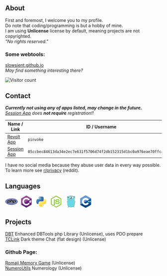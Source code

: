 

## About
First and foremost, I welcome you to my profile.<br>
Do note that coding/programming is but a hobby of mine.<br>
I am using **Unlicense** license by default, meaning projects are not copyrighted.<br>
*"No rights reserved."*<br>
### Some webtools:
[slowsient.github.io](https://slowsient.github.io)<br>
<i>May find something interesting there?</i>

![Visitor count](https://shields-io-visitor-counter.herokuapp.com/badge?page=slowsient.slowsient)

## Contact
<b><i>Currently not using any of apps listed, may change in the future.</i></b><br>
<i><a href="https://getsession.org/" target="_blank">Session App</a> does <b>not require</b> registration!!</i><br>
<table>
  <thead><tr><th>Name / Link</th><th>ID / Username</th><th>Response Time</th></tr></thead>
<tbody>
<tr>
  <td><a href="https://revolt.chat/" target="_blank">Revolt App</a></td>
  <td><code title="usr">pinvoke</code></td>
  <td>48h upto 14d</td>
</tr>
<tr>
  <td><a href="https://getsession.org/" target="_blank">Session App</a></td>
  <td><code title="sid">05ccbec84613da34e2ec7e631f5706d74f2db152315d1bc0a976eae70ffc41cb51</code></td>
  <td>48h upto 14d</td>
</tr>
</tbody>
</table>
<div>
  I have no social media because they abuse user data in every way possible.<br>
  To learn more see <a href="https://libreddit.org/r/privacy" target="_blank">r/privacy</a> (reddit).
</div>

## Languages
<p>
<img src="https://github.com/devicons/devicon/blob/master/icons/php/php-original.svg" title="php" alt="php" width="40" height="40"/>&nbsp;
<img src="https://github.com/devicons/devicon/blob/master/icons/csharp/csharp-original.svg" title="csharp" alt="csharp" width="40" height="40"/>&nbsp;
<img src="https://github.com/devicons/devicon/blob/master/icons/python/python-original.svg" title="Python" alt="Python" width="40" height="40"/>&nbsp;
<img src="https://github.com/devicons/devicon/blob/master/icons/nodejs/nodejs-original.svg" title="Node JS" alt="Node JS" width="40" height="40"/>&nbsp;
<img src="https://github.com/devicons/devicon/blob/master/icons/go/go-original.svg" title="Go Lang" alt="Go Language" width="40" height="40"/>&nbsp;
<img src="https://github.com/devicons/devicon/blob/master/icons/cplusplus/cplusplus-original.svg" title="cplusplus" alt="cplusplus" width="40" height="40"/>&nbsp;
</p>

## Projects
[DBT](https://github.com/SlowsieNT/dbtools/) Enhanced DBTools php Library (Unlicense), uses PDO prepare<br>
[TCLink](https://github.com/SlowsieNT/c/) Dark theme Chat (flat design) (Unlicense)<br>

### Github Page:
[Romaji Memory Game](https://slowsient.github.io/romaji/) (Unlicense)<br>
[NumeroUtils](https://slowsient.github.io/numero/) Numerology (Unlicense)<br>

